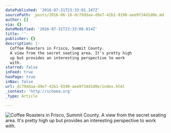 ```yaml
---
datePublished: '2016-07-31T23:33:01.147Z'
sourcePath: _posts/2016-06-18-dc79ddaa-d9e7-42b1-9190-aee9f34d1d0e.md
author: []
via: {}
dateModified: '2016-07-31T23:33:00.814Z'
title: ''
publisher: {}
description: |-
  Coffee Roasters in Frisco, Summit County. 
  A view from the secret seating area. It's pretty high 
  up but provides an interesting perspective to work 
  with.
starred: false
inFeed: true
hasPage: true
inNav: false
url: dc79ddaa-d9e7-42b1-9190-aee9f34d1d0e/index.html
_context: 'http://schema.org'
_type: Article

---
```

![Coffee Roasters in Frisco, Summit County. 
A view from the secret seating area. It's pretty high 
up but provides an interesting perspective to work 
with.](https://the-grid-user-content.s3-us-west-2.amazonaws.com/e4e35818-d667-4d62-8de8-b6c87b9624f9.jpg)